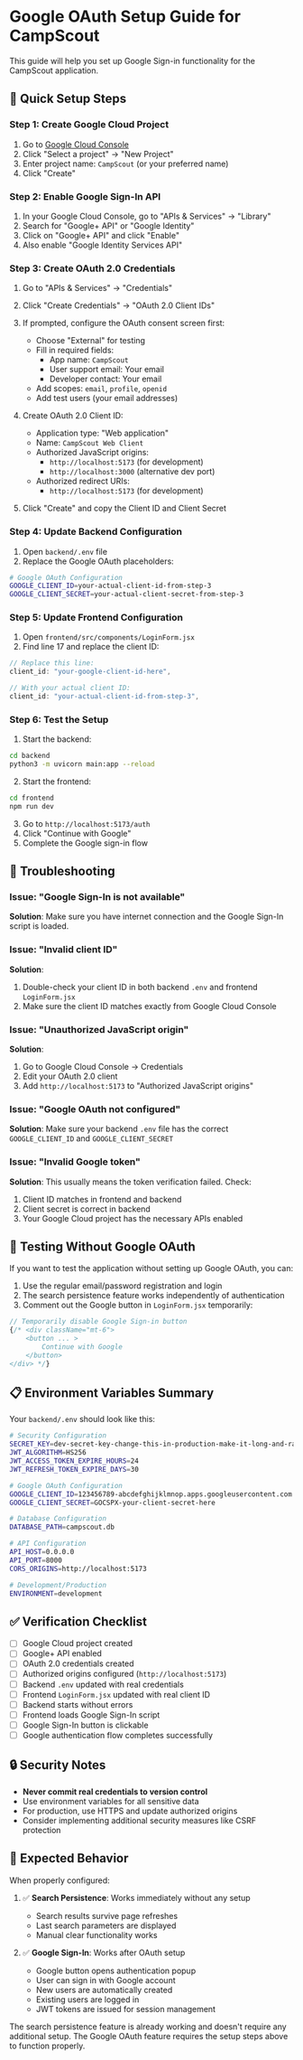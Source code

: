 # Google OAuth Setup Guide for CampScout

This guide will help you set up Google Sign-in functionality for the CampScout application.

## 🚀 Quick Setup Steps

### Step 1: Create Google Cloud Project

1. Go to [Google Cloud Console](https://console.cloud.google.com/)
2. Click "Select a project" → "New Project"
3. Enter project name: `CampScout` (or your preferred name)
4. Click "Create"

### Step 2: Enable Google Sign-In API

1. In your Google Cloud Console, go to "APIs & Services" → "Library"
2. Search for "Google+ API" or "Google Identity"
3. Click on "Google+ API" and click "Enable"
4. Also enable "Google Identity Services API"

### Step 3: Create OAuth 2.0 Credentials

1. Go to "APIs & Services" → "Credentials"
2. Click "Create Credentials" → "OAuth 2.0 Client IDs"
3. If prompted, configure the OAuth consent screen first:
   - Choose "External" for testing
   - Fill in required fields:
     - App name: `CampScout`
     - User support email: Your email
     - Developer contact: Your email
   - Add scopes: `email`, `profile`, `openid`
   - Add test users (your email addresses)

4. Create OAuth 2.0 Client ID:
   - Application type: "Web application"
   - Name: `CampScout Web Client`
   - Authorized JavaScript origins:
     - `http://localhost:5173` (for development)
     - `http://localhost:3000` (alternative dev port)
   - Authorized redirect URIs:
     - `http://localhost:5173` (for development)

5. Click "Create" and copy the Client ID and Client Secret

### Step 4: Update Backend Configuration

1. Open `backend/.env` file
2. Replace the Google OAuth placeholders:

```bash
# Google OAuth Configuration
GOOGLE_CLIENT_ID=your-actual-client-id-from-step-3
GOOGLE_CLIENT_SECRET=your-actual-client-secret-from-step-3
```

### Step 5: Update Frontend Configuration

1. Open `frontend/src/components/LoginForm.jsx`
2. Find line 17 and replace the client ID:

```javascript
// Replace this line:
client_id: "your-google-client-id-here",

// With your actual client ID:
client_id: "your-actual-client-id-from-step-3",
```

### Step 6: Test the Setup

1. Start the backend:
```bash
cd backend
python3 -m uvicorn main:app --reload
```

2. Start the frontend:
```bash
cd frontend
npm run dev
```

3. Go to `http://localhost:5173/auth`
4. Click "Continue with Google"
5. Complete the Google sign-in flow

## 🔧 Troubleshooting

### Issue: "Google Sign-In is not available"
**Solution**: Make sure you have internet connection and the Google Sign-In script is loaded.

### Issue: "Invalid client ID"
**Solution**: 
1. Double-check your client ID in both backend `.env` and frontend `LoginForm.jsx`
2. Make sure the client ID matches exactly from Google Cloud Console

### Issue: "Unauthorized JavaScript origin"
**Solution**: 
1. Go to Google Cloud Console → Credentials
2. Edit your OAuth 2.0 client
3. Add `http://localhost:5173` to "Authorized JavaScript origins"

### Issue: "Google OAuth not configured"
**Solution**: Make sure your backend `.env` file has the correct `GOOGLE_CLIENT_ID` and `GOOGLE_CLIENT_SECRET`

### Issue: "Invalid Google token"
**Solution**: This usually means the token verification failed. Check:
1. Client ID matches in frontend and backend
2. Client secret is correct in backend
3. Your Google Cloud project has the necessary APIs enabled

## 🧪 Testing Without Google OAuth

If you want to test the application without setting up Google OAuth, you can:

1. Use the regular email/password registration and login
2. The search persistence feature works independently of authentication
3. Comment out the Google button in `LoginForm.jsx` temporarily:

```javascript
// Temporarily disable Google Sign-in button
{/* <div className="mt-6">
    <button ... >
        Continue with Google
    </button>
</div> */}
```

## 📋 Environment Variables Summary

Your `backend/.env` should look like this:

```bash
# Security Configuration
SECRET_KEY=dev-secret-key-change-this-in-production-make-it-long-and-random
JWT_ALGORITHM=HS256
JWT_ACCESS_TOKEN_EXPIRE_HOURS=24
JWT_REFRESH_TOKEN_EXPIRE_DAYS=30

# Google OAuth Configuration
GOOGLE_CLIENT_ID=123456789-abcdefghijklmnop.apps.googleusercontent.com
GOOGLE_CLIENT_SECRET=GOCSPX-your-client-secret-here

# Database Configuration
DATABASE_PATH=campscout.db

# API Configuration
API_HOST=0.0.0.0
API_PORT=8000
CORS_ORIGINS=http://localhost:5173

# Development/Production
ENVIRONMENT=development
```

## ✅ Verification Checklist

- [ ] Google Cloud project created
- [ ] Google+ API enabled
- [ ] OAuth 2.0 credentials created
- [ ] Authorized origins configured (`http://localhost:5173`)
- [ ] Backend `.env` updated with real credentials
- [ ] Frontend `LoginForm.jsx` updated with real client ID
- [ ] Backend starts without errors
- [ ] Frontend loads Google Sign-In script
- [ ] Google Sign-In button is clickable
- [ ] Google authentication flow completes successfully

## 🔒 Security Notes

- **Never commit real credentials to version control**
- Use environment variables for all sensitive data
- For production, use HTTPS and update authorized origins
- Consider implementing additional security measures like CSRF protection

## 🎯 Expected Behavior

When properly configured:

1. ✅ **Search Persistence**: Works immediately without any setup
   - Search results survive page refreshes
   - Last search parameters are displayed
   - Manual clear functionality works

2. ✅ **Google Sign-In**: Works after OAuth setup
   - Google button opens authentication popup
   - User can sign in with Google account
   - New users are automatically created
   - Existing users are logged in
   - JWT tokens are issued for session management

The search persistence feature is already working and doesn't require any additional setup. The Google OAuth feature requires the setup steps above to function properly.